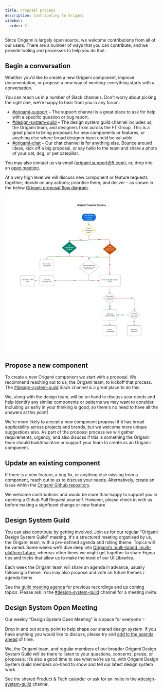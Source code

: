 ```yaml
---
title: Proposal process
description: Contributing to Origami
sidebar:
  order: 2
---
```


Since Origami is largely open source, we welcome contributions from all of our users. There are a number of ways that you can contribute, and we provide tooling and processes to help you do that.

## Begin a conversation

Whether you'd like to create a new Origami component, improve documentation, or propose a new way of working: everything starts with a conversation.

You can reach us in a number of Slack channels. Don't worry about picking the right one, we're happy to hear from you in any forum:

- [#origami-support](https://financialtimes.slack.com/messages/origami-support) – The support channel is a great place to ask for help with a specific question or bug report.
- [#design-system-guild](https://financialtimes.slack.com/archives/C01481FKWA2) – The design system guild channel includes us, the Origami team, and designers from across the FT Group. This is a great place to bring proposals for new components or features, or anything else where broad designer input could be valuable.
- [#origami-chat](https://app.slack.com/client/T025C95MN/CSW6B2VAN) – Our chat channel is for anything else. Bounce around ideas, kick off a big proposal, or say hello to the team and share a photo of your cat, dog, or pet catepillar.

You may also contact us via email (origami.support@ft.com), or, drop into an [open meeting](#design-system-open-meeting).

At a very high level we will discuss new component or feature requests together; decide on any actions; prioritise them; and deliver – as shown in the below <a href="/assets/images/documentation/components/contributing/flow.svg">Origami proposal flow diagram</a>.

<img src="/assets/images/documentation/components/contributing/flow.svg" alt="A very high level flow chat of the Origami proposal process. We start with a disucssion of your needs or proposal, please contact the Origami team." />

## Propose a new component

To create a new Origami component we start with a proposal. We recommend reaching out to us, the Origami team, to kickoff that process. The [#design-system-guild](https://financialtimes.slack.com/archives/C01481FKWA2) Slack channel is a great place to do this.

We, along with the design team, will be on hand to discuss your needs and help identify any similar components or patterns we may want to consider. Including us early in your thinking is good, so there's no need to have all the answers at this point!

We're more likely to accept a new component proposal if it has broad applicability across projects and brands, but we welcome more unique suggestions also. As part of the proposal process we will gather requirements, urgency, and also disucss if this is something the Origami team should build/maintain or support your team to create as an Origami component.

## Update an existing component

If there is a new feature, a bug fix, or anything else missing from a component, reach out to us to discuss your needs. Alternatively, create an issue within the [Origami Github repository](https://github.com/Financial-Times/origami).

We welcome contributions and would be more than happy to support you in opening a Github Pull Request yourself. However, please check in with us before making a signficant change or new feature.

## Design System Guild

You can also contribute by getting involved. Join us for our regular "Origami Design System Guild" meeting. It's a structured meeting organised by us, the Origami team, with a pre-defined agenda and rolling theme. Topics will be varied. Some weeks we'll dive deep into [Origami's multi-brand, multi-platform future](https://origami.ft.com/blog/2023/08/14/origami-for-everyone/), whereas other times we might get together to share Figma tips and tricks that allow us to make the most of our UI Libraries.

Each week the Origami team will share an agenda in advance, usually following a theme. You may also propose and vote on future themes / agenda items.

See the [guild meeting agenda](https://docs.google.com/document/d/1aKhbRfMnCthZ-6D5eT82lpMmBeCcywNl9HzQakBf6lU/edit#heading=h.m29n483yr205) for previous recordings and up coming topics. Please ask in the [#design-system-guild](https://financialtimes.slack.com/archives/C01481FKWA2) channel for a meeting invite.

## Design System Open Meeting

Our weekly "Design System Open Meeting" is a space for everyone ✨

Drop in and out at any point to help shape our shared design system. If you have anything you would like to discuss, please try and [add to the agenda ahead](https://docs.google.com/document/d/1fiuNMXb9Fdd-11GFMgCxqlvy3qGsMvIwJNLuh0VxuwE/edit#heading=h.1jiavwrfl8gl) of time.

We, the Origami team, and regular members of our broader Origami Design System Guild will be there to listen to your questions, concerns, praise, or proposals. It’s also a good time to see what we’re up to, with Origami Design System Guild members on-hand to show and tell our latest design system work.

See the shared Product & Tech calander or ask for an invite in the [#design-system-guild](https://financialtimes.slack.com/archives/C01481FKWA2) channel.
